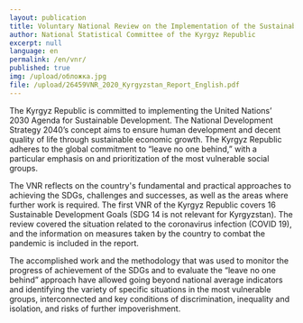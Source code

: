 ```yaml
---
layout: publication
title: Voluntary National Review on the Implementation of the Sustainable Development Goals in the Kyrgyz Republic 
author: National Statistical Committee of the Kyrgyz Republic
excerpt: null
language: en
permalink: /en/vnr/
published: true
img: /upload/обложка.jpg
file: /upload/26459VNR_2020_Kyrgyzstan_Report_English.pdf
---
```


The Kyrgyz Republic is committed to implementing the United Nations’ 2030 Agenda for Sustainable Development. The National Development Strategy 2040’s concept aims to ensure human development and decent quality of life through sustainable economic growth. The Kyrgyz Republic adheres to the global commitment to “leave no one behind,” with a particular emphasis on and prioritization of the most vulnerable social groups.

The VNR reflects on the country's fundamental and practical approaches to achieving the SDGs, challenges and successes, as well as the areas where further work is required. The first VNR of the Kyrgyz Republic covers 16 Sustainable Development Goals (SDG 14 is not relevant for Kyrgyzstan). The review covered the situation related to the coronavirus infection (COVID 19), and the information on measures taken by the country to combat the pandemic is included in the report.

The accomplished work and the methodology that was used to monitor the progress of achievement of the SDGs and to evaluate the “leave no one behind” approach have allowed going beyond national average indicators and identifying the variety of specific situations in the most vulnerable groups, interconnected and key conditions of discrimination, inequality and isolation, and risks of further impoverishment.
